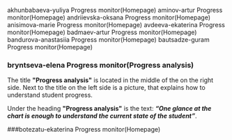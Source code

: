 akhunbabaeva-yuliya	Progress monitor(Homepage)
aminov-artur	Progress monitor(Homepage)
andriievska-oksana	Progress monitor(Homepage)
anisimova-marie	Progress monitor(Homepage)
avdeeva-ekaterina	Progress monitor(Homepage)
badmaev-artur	Progress monitor(Homepage)
bandurova-anastasiia	Progress monitor(Homepage)
bautsadze-guram	Progress monitor(Homepage)



### bryntseva-elena	Progress monitor(Progress analysis)


 The title **"Progress analysis"** is located in the middle of the on the right side. Next to the title on the left side is a picture, that explains how to understand student progress.

 Under the heading **"Progress analysis"** is the text: 
***“One glance at the chart is enough to understand the current state of the student”***.



###botezatu-ekaterina	Progress monitor(Homepage)

